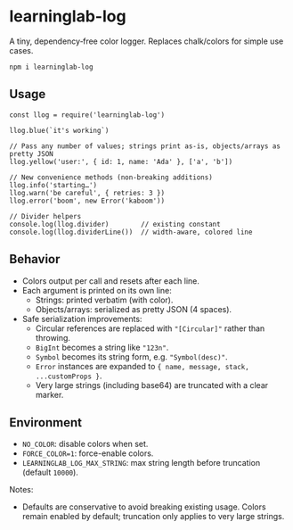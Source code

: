 # learninglab-log

A tiny, dependency‑free color logger. Replaces chalk/colors for simple use cases.

`npm i learninglab-log`

## Usage

```
const llog = require('learninglab-log')

llog.blue(`it's working`)

// Pass any number of values; strings print as-is, objects/arrays as pretty JSON
llog.yellow('user:', { id: 1, name: 'Ada' }, ['a', 'b'])

// New convenience methods (non-breaking additions)
llog.info('starting…')
llog.warn('be careful', { retries: 3 })
llog.error('boom', new Error('kaboom'))

// Divider helpers
console.log(llog.divider)        // existing constant
console.log(llog.dividerLine())  // width-aware, colored line
```

## Behavior

- Colors output per call and resets after each line.
- Each argument is printed on its own line:
  - Strings: printed verbatim (with color).
  - Objects/arrays: serialized as pretty JSON (4 spaces).
- Safe serialization improvements:
  - Circular references are replaced with `"[Circular]"` rather than throwing.
  - `BigInt` becomes a string like `"123n"`.
  - `Symbol` becomes its string form, e.g. `"Symbol(desc)"`.
  - `Error` instances are expanded to `{ name, message, stack, ...customProps }`.
  - Very large strings (including base64) are truncated with a clear marker.

## Environment

- `NO_COLOR`: disable colors when set.
- `FORCE_COLOR=1`: force-enable colors.
- `LEARNINGLAB_LOG_MAX_STRING`: max string length before truncation (default `10000`).

Notes:
- Defaults are conservative to avoid breaking existing usage. Colors remain enabled by default; truncation only applies to very large strings.
